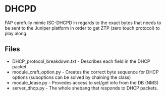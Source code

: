 # DHCPD

FAP carefully mimic ISC-DHCPD in regards to the exact bytes that needs to be sent to the Juniper platform in order to get ZTP (zero touch protocol) to play along.

## Files
* DHCP_protocol_breakdown.txt - Describes each field in the DHCP packet
* module_craft_option.py - Creates the correct byte sequence for DHCP options (suboptions can be solved by chaining the class)
* module_lease.py - Provedes access to set/get info from the DB (NMS)
* server_dhcp.py - The whole shebang that responds to DHCP packets.
